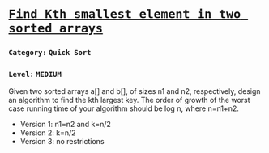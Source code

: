 # [`Find Kth smallest element in two sorted arrays`](http://algorithmsandme.in/2014/12/find-kth-smallest-element-in-two-sorted-arrays/)

###    `Category:` `Quick Sort`
###    `Level:` `MEDIUM`

Given two sorted arrays a[] and b[], of sizes n1 and n2, respectively, design an algorithm to find the kth largest key. The order of growth of the worst case running time of your algorithm should be log n, where n=n1+n2.

* Version 1: n1=n2 and k=n/2
* Version 2: k=n/2
* Version 3: no restrictions